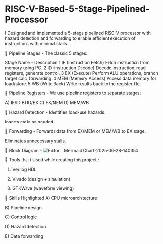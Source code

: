 # RISC-V-Based-5-Stage-Pipelined-Processor

I Designed and Implemented a 5-stage pipelined RISC-V processor with hazard detection and forwarding to enable efficient execution of instructions with minimal stalls.

📌 Pipeline Stages -
The classic 5 stages:

Stage	Name -	Description
1	IF (Instruction Fetch)	Fetch instruction from memory using PC.
2	ID (Instruction Decode)	Decode instruction, read registers, generate control.
3	EX (Execute)	Perform ALU operations, branch target calc, forwarding.
4	MEM (Memory Access)	Access data memory for load/store.
5	WB (Write Back)	Write results back to the register file.

📌 Pipeline Registers -
We use pipeline registers to separate stages:

A) IF/ID
B) ID/EX
C) EX/MEM
D) MEM/WB

📌 Hazard Detection -
Identifies load-use hazards.

Inserts stalls as needed.

📌 Forwarding -
Forwards data from EX/MEM or MEM/WB to EX stage.

Eliminates unnecessary stalls.

📌 Block Diagram -
![Editor _ Mermaid Chart-2025-06-28-140354](https://github.com/user-attachments/assets/adae2db6-0cda-492b-8a4e-f800553b2a15)


📌 Tools that i Used while creating this project :-
1) Verilog HDL

2) Vivado (design + simulation)

3) GTKWave (waveform viewing)

📌 Skills Highlighted
A) CPU microarchitecture

B) Pipeline design

C) Control logic

D) Hazard detection

E) Data forwarding
